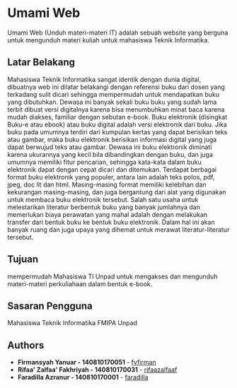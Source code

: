 # Umami Web

Umami Web (Unduh materi-materi IT) adalah sebuah website yang berguna untuk mengunduh materi kuliah untuk mahasiswa Teknik Informatika.

## Latar Belakang
Mahasiswa Teknik Informatika sangat identik dengan dunia digital, dibuatnya web ini dilatar belakangi dengan referensi buku dari dosen yang terkadang sulit dicari sehingga mempermudah untuk mendapatkan buku yang dibutuhkan. 
Dewasa ini banyak sekali buku buku yang sudah lama terbit dibuat versi digitalnya karena bisa menumbuhkan minat baca karena mudah diakses, familiar dengan sebutan e-book.
Buku elektronik (disingkat Buku-e atau ebook) atau buku digital adalah versi elektronik dari buku. Jika buku pada umumnya terdiri dari kumpulan kertas yang dapat berisikan teks atau gambar, maka buku elektronik berisikan informasi digital yang juga dapat berwujud teks atau gambar. Dewasa ini buku elektronik diminati karena ukurannya yang kecil bila dibandingkan dengan buku, dan juga umumnya memiliki fitur pencarian, sehingga kata-kata dalam buku elektronik dapat dengan cepat dicari dan ditemukan. Terdapat berbagai format buku elektronik yang populer, antara lain adalah teks polos, pdf, jpeg, doc lit dan html. Masing-masing format memiliki kelebihan dan kekurangan masing-masing, dan juga bergantung dari alat yang digunakan untuk membaca buku elektronik tersebut. Salah satu usaha untuk melestarikan literatur berbentuk buku yang banyak jumlahnya dan memerlukan biaya perawatan yang mahal adalah dengan melakukan transfer dari bentuk buku ke bentuk buku elektronik. Dalam hal ini akan banyak ruang dan juga upaya yang dihemat untuk merawat literatur-literatur tersebut.

## Tujuan
mempermudah Mahasiswa TI Unpad untuk mengakses dan mengunduh materi-materi perkuliahaan dalam bentuk e-book.

## Sasaran Pengguna
Mahasiswa Teknik Informatika FMIPA Unpad

## Authors

* **Firmansyah Yanuar - 140810170051** -  [fyfirman](https://github.com/fyfirman)
* **Rifaa' Zalfaa' Fakhriyah - 140810170031**  - [rifaazalfaaf](https://github.com/rifaazalfaaf)
* **Faradilla Azranur - 140810170001** - [faradilla](https://github.com/fardil)
